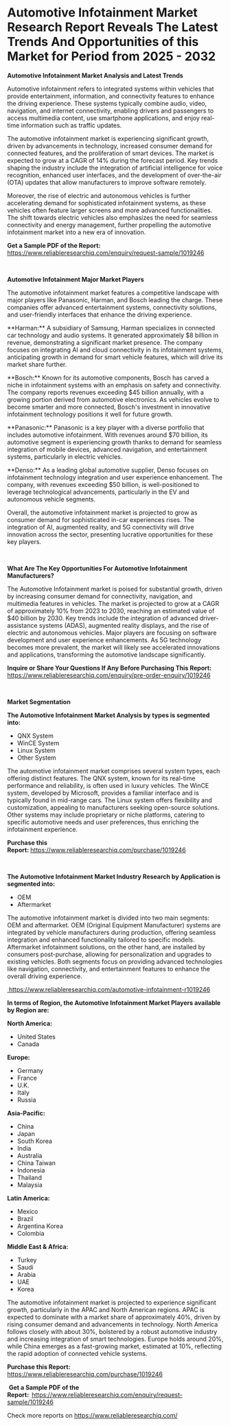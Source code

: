 <p><h1>Automotive Infotainment Market Research Report Reveals The Latest Trends And Opportunities of this Market for Period from 2025 - 2032</h1></p><p><strong>Automotive Infotainment Market Analysis and Latest Trends</strong></p>
<p><p>Automotive infotainment refers to integrated systems within vehicles that provide entertainment, information, and connectivity features to enhance the driving experience. These systems typically combine audio, video, navigation, and internet connectivity, enabling drivers and passengers to access multimedia content, use smartphone applications, and enjoy real-time information such as traffic updates. </p><p>The automotive infotainment market is experiencing significant growth, driven by advancements in technology, increased consumer demand for connected features, and the proliferation of smart devices. The market is expected to grow at a CAGR of 14% during the forecast period. Key trends shaping the industry include the integration of artificial intelligence for voice recognition, enhanced user interfaces, and the development of over-the-air (OTA) updates that allow manufacturers to improve software remotely. </p><p>Moreover, the rise of electric and autonomous vehicles is further accelerating demand for sophisticated infotainment systems, as these vehicles often feature larger screens and more advanced functionalities. The shift towards electric vehicles also emphasizes the need for seamless connectivity and energy management, further propelling the automotive infotainment market into a new era of innovation.</p></p>
<p><strong>Get a Sample PDF of the Report:&nbsp;</strong> <a href="https://www.reliableresearchiq.com/enquiry/request-sample/1019246?utm_campaign=3279&utm_medium=2&utm_source=Github&utm_content=ia&utm_term=30032025&utm_id=automotive-infotainment">https://www.reliableresearchiq.com/enquiry/request-sample/1019246</a></p>
<p>&nbsp;</p>
<p><strong>Automotive Infotainment Major Market Players</strong></p>
<p><p>The automotive infotainment market features a competitive landscape with major players like Panasonic, Harman, and Bosch leading the charge. These companies offer advanced entertainment systems, connectivity solutions, and user-friendly interfaces that enhance the driving experience.</p><p>**Harman:** A subsidiary of Samsung, Harman specializes in connected car technology and audio systems. It generated approximately $8 billion in revenue, demonstrating a significant market presence. The company focuses on integrating AI and cloud connectivity in its infotainment systems, anticipating growth in demand for smart vehicle features, which will drive its market share further.</p><p>**Bosch:** Known for its automotive components, Bosch has carved a niche in infotainment systems with an emphasis on safety and connectivity. The company reports revenues exceeding $45 billion annually, with a growing portion derived from automotive electronics. As vehicles evolve to become smarter and more connected, Bosch's investment in innovative infotainment technology positions it well for future growth.</p><p>**Panasonic:** Panasonic is a key player with a diverse portfolio that includes automotive infotainment. With revenues around $70 billion, its automotive segment is experiencing growth thanks to demand for seamless integration of mobile devices, advanced navigation, and entertainment systems, particularly in electric vehicles.</p><p>**Denso:** As a leading global automotive supplier, Denso focuses on infotainment technology integration and user experience enhancement. The company, with revenues exceeding $50 billion, is well-positioned to leverage technological advancements, particularly in the EV and autonomous vehicle segments.</p><p>Overall, the automotive infotainment market is projected to grow as consumer demand for sophisticated in-car experiences rises. The integration of AI, augmented reality, and 5G connectivity will drive innovation across the sector, presenting lucrative opportunities for these key players.</p></p>
<p>&nbsp;</p>
<p><strong>What Are The Key Opportunities For Automotive Infotainment Manufacturers?</strong></p>
<p><p>The Automotive Infotainment market is poised for substantial growth, driven by increasing consumer demand for connectivity, navigation, and multimedia features in vehicles. The market is projected to grow at a CAGR of approximately 10% from 2023 to 2030, reaching an estimated value of $40 billion by 2030. Key trends include the integration of advanced driver-assistance systems (ADAS), augmented reality displays, and the rise of electric and autonomous vehicles. Major players are focusing on software development and user experience enhancements. As 5G technology becomes more prevalent, the market will likely see accelerated innovations and applications, transforming the automotive landscape significantly.</p></p>
<p><strong>Inquire or Share Your Questions If Any Before Purchasing This Report:</strong> <a href="https://www.reliableresearchiq.com/enquiry/pre-order-enquiry/1019246?utm_campaign=3279&utm_medium=2&utm_source=Github&utm_content=ia&utm_term=30032025&utm_id=automotive-infotainment">https://www.reliableresearchiq.com/enquiry/pre-order-enquiry/1019246</a></p>
<p>&nbsp;</p>
<p><strong>Market Segmentation</strong></p>
<p><strong>The Automotive Infotainment Market Analysis by types is segmented into:</strong></p>
<p><ul><li>QNX System</li><li>WinCE System</li><li>Linux System</li><li>Other System</li></ul></p>
<p><p>The automotive infotainment market comprises several system types, each offering distinct features. The QNX system, known for its real-time performance and reliability, is often used in luxury vehicles. The WinCE system, developed by Microsoft, provides a familiar interface and is typically found in mid-range cars. The Linux system offers flexibility and customization, appealing to manufacturers seeking open-source solutions. Other systems may include proprietary or niche platforms, catering to specific automotive needs and user preferences, thus enriching the infotainment experience.</p></p>
<p><strong>Purchase this Report:&nbsp;</strong><a href="https://www.reliableresearchiq.com/purchase/1019246?utm_campaign=3279&utm_medium=2&utm_source=Github&utm_content=ia&utm_term=30032025&utm_id=automotive-infotainment">https://www.reliableresearchiq.com/purchase/1019246</a></p>
<p>&nbsp;</p>
<p><strong>The Automotive Infotainment Market Industry Research by Application is segmented into:</strong></p>
<p><ul><li>OEM</li><li>Aftermarket</li></ul></p>
<p><p>The automotive infotainment market is divided into two main segments: OEM and aftermarket. OEM (Original Equipment Manufacturer) systems are integrated by vehicle manufacturers during production, offering seamless integration and enhanced functionality tailored to specific models. Aftermarket infotainment solutions, on the other hand, are installed by consumers post-purchase, allowing for personalization and upgrades to existing vehicles. Both segments focus on providing advanced technologies like navigation, connectivity, and entertainment features to enhance the overall driving experience.</p></p>
<p><a href="https://www.reliableresearchiq.com/automotive-infotainment-r1019246?utm_campaign=3279&utm_medium=2&utm_source=Github&utm_content=ia&utm_term=30032025&utm_id=automotive-infotainment">&nbsp;https://www.reliableresearchiq.com/automotive-infotainment-r1019246</a></p>
<p><strong>In terms of Region, the Automotive Infotainment Market Players available by Region are:</strong></p>
<p>
    <p> <strong> North America: </strong>
        <ul>
            <li>United States</li>
            <li>Canada</li>
        </ul>
        </p> 
    <p> <strong> Europe: </strong>
        <ul>
            <li>Germany</li>
            <li>France</li>
            <li>U.K.</li>
            <li>Italy</li>
            <li>Russia</li>
        </ul>
        </p> 
    <p> <strong> Asia-Pacific: </strong>
        <ul>
            <li>China</li>
            <li>Japan</li>
            <li>South Korea</li>
            <li>India</li>
            <li>Australia</li>
            <li>China Taiwan</li>
            <li>Indonesia</li>
            <li>Thailand</li>
            <li>Malaysia</li>
        </ul>
        </p> 
    <p> <strong> Latin America: </strong>
        <ul>
            <li>Mexico</li>
            <li>Brazil</li>
            <li>Argentina Korea</li>
            <li>Colombia</li>
        </ul>
        </p> 
    <p> <strong> Middle East & Africa: </strong>
        <ul>
            <li>Turkey</li>
            <li>Saudi</li>
            <li>Arabia</li>
            <li>UAE</li>
            <li>Korea</li>
        </ul>
    </p>
    </p>
<p><p>The automotive infotainment market is projected to experience significant growth, particularly in the APAC and North American regions. APAC is expected to dominate with a market share of approximately 40%, driven by rising consumer demand and advancements in technology. North America follows closely with about 30%, bolstered by a robust automotive industry and increasing integration of smart technologies. Europe holds around 20%, while China emerges as a fast-growing market, estimated at 10%, reflecting the rapid adoption of connected vehicle systems.</p></p>
<p><strong>Purchase this Report: </strong><a href="https://www.reliableresearchiq.com/purchase/1019246?utm_campaign=3279&utm_medium=2&utm_source=Github&utm_content=ia&utm_term=30032025&utm_id=automotive-infotainment">https://www.reliableresearchiq.com/purchase/1019246</a></p>
<p>&nbsp;<strong>Get a Sample PDF of the Report:&nbsp;&nbsp;</strong><a href="https://www.reliableresearchiq.com/enquiry/request-sample/1019246?utm_campaign=3279&utm_medium=2&utm_source=Github&utm_content=ia&utm_term=30032025&utm_id=automotive-infotainment">https://www.reliableresearchiq.com/enquiry/request-sample/1019246</a></p>
<p><strong></strong></p>
<p>Check more reports on <a href="https://www.reliableresearchiq.com/?utm_campaign=3279&utm_medium=2&utm_source=Github&utm_content=ia&utm_term=30032025&utm_id=automotive-infotainment">https://www.reliableresearchiq.com/</a></p>